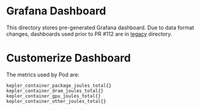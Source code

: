 # Grafana Dashboard
This directory stores pre-generated Grafana dashboard. Due to data format changes, dashboards used prior to PR #112 are in [legacy](./legacy) directory.

# Customerize Dashboard
The metrics used by Pod are:
```
kepler_container_package_joules_total{}
kepler_container_dram_joules_total{}
kepler_container_gpu_joules_total{}
kepler_container_other_joules_total{}
```
